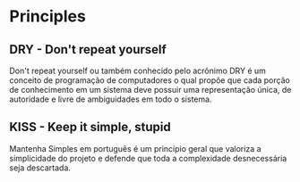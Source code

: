 # Principles

## DRY - Don't repeat yourself

Don't repeat yourself ou também conhecido pelo acrônimo DRY é um conceito de programação de computadores o qual propõe que cada porção de conhecimento em um sistema deve possuir uma representação única, de autoridade e livre de ambiguidades em todo o sistema.

## KISS - Keep it simple, stupid

Mantenha Simples em português é um princípio geral que valoriza a simplicidade do projeto e defende que toda a complexidade desnecessária seja descartada.